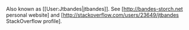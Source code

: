 Also known as [[User:Jtbandes|jtbandes]]. See [http://bandes-storch.net personal website] and [http://stackoverflow.com/users/23649/jtbandes StackOverflow profile].